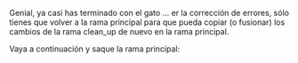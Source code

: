 Genial, ya casi has terminado con el gato ... er la corrección de errores, sólo tienes que volver a la rama principal para que pueda copiar (o fusionar) los cambios de la rama clean_up de nuevo en la rama principal.

Vaya a continuación y saque la rama principal:
